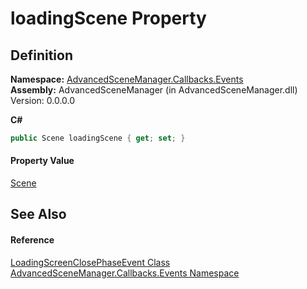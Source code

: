 # loadingScene Property




## Definition
**Namespace:** <a href="N_AdvancedSceneManager_Callbacks_Events.md">AdvancedSceneManager.Callbacks.Events</a>  
**Assembly:** AdvancedSceneManager (in AdvancedSceneManager.dll) Version: 0.0.0.0

**C#**
``` C#
public Scene loadingScene { get; set; }
```



#### Property Value
<a href="T_AdvancedSceneManager_Models_Scene.md">Scene</a>

## See Also


#### Reference
<a href="T_AdvancedSceneManager_Callbacks_Events_LoadingScreenClosePhaseEvent.md">LoadingScreenClosePhaseEvent Class</a>  
<a href="N_AdvancedSceneManager_Callbacks_Events.md">AdvancedSceneManager.Callbacks.Events Namespace</a>  
